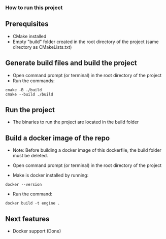 ### How to run this project


## Prerequisites
- CMake installed
- Empty "build" folder created in the root directory of the project (same directory as CMakeLists.txt)

## Generate build files and build the project

- Open command prompt (or terminal) in the root directory of the project
- Run the commands: 
```console
cmake -B ./build
cmake --build ./build
```

## Run the project

- The binaries to run the project are located in the build folder


## Build a docker image of the repo

- Note: Before building a docker image of this dockerfile, the build folder must be deleted.

- Open command prompt (or terminal) in the root directory of the project
- Make is docker installed by running:
```console
docker --version
```
- Run the command: 
```console
docker build -t engine .
```

## Next features

- Docker support (Done)

